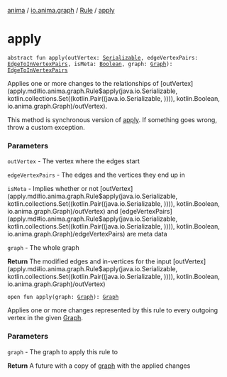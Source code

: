 [anima](../../index.md) / [io.anima.graph](../index.md) / [Rule](index.md) / [apply](./apply.md)

# apply

`abstract fun apply(outVertex: `[`Serializable`](https://docs.oracle.com/javase/6/docs/api/java/io/Serializable.html)`, edgeVertexPairs: `[`EdgeToInVertexPairs`](../-edge-to-in-vertex-pairs.md)`, isMeta: `[`Boolean`](https://kotlinlang.org/api/latest/jvm/stdlib/kotlin/-boolean/index.html)`, graph: `[`Graph`](../-graph/index.md)`): `[`EdgeToInVertexPairs`](../-edge-to-in-vertex-pairs.md)

Applies one or more changes to the relationships of [outVertex](apply.md#io.anima.graph.Rule$apply(java.io.Serializable, kotlin.collections.Set((kotlin.Pair((java.io.Serializable, )))), kotlin.Boolean, io.anima.graph.Graph)/outVertex).

This method is synchronous version of [apply](./apply.md).
If something goes wrong, throw a custom exception.

### Parameters

`outVertex` - The vertex where the edges start

`edgeVertexPairs` - The edges and the vertices they end up in

`isMeta` - Implies whether or not [outVertex](apply.md#io.anima.graph.Rule$apply(java.io.Serializable, kotlin.collections.Set((kotlin.Pair((java.io.Serializable, )))), kotlin.Boolean, io.anima.graph.Graph)/outVertex) and [edgeVertexPairs](apply.md#io.anima.graph.Rule$apply(java.io.Serializable, kotlin.collections.Set((kotlin.Pair((java.io.Serializable, )))), kotlin.Boolean, io.anima.graph.Graph)/edgeVertexPairs) are meta data

`graph` - The whole graph

**Return**
The modified edges and in-vertices for the input [outVertex](apply.md#io.anima.graph.Rule$apply(java.io.Serializable, kotlin.collections.Set((kotlin.Pair((java.io.Serializable, )))), kotlin.Boolean, io.anima.graph.Graph)/outVertex)

`open fun apply(graph: `[`Graph`](../-graph/index.md)`): `[`Graph`](../-graph/index.md)

Applies one or more changes represented by this rule to every outgoing vertex in the given [Graph](../-graph/index.md).

### Parameters

`graph` - The graph to apply this rule to

**Return**
A future with a copy of [graph](apply.md#io.anima.graph.Rule$apply(io.anima.graph.Graph)/graph) with the applied changes

